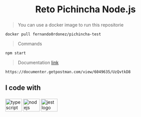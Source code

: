 <h1 align="center">Reto Pichincha Node.js</h1>

###
> You can use a docker image to  run this repositorie
```
docker pull fernando0rdonez/pichincha-test
```

> Commands
```
npm start
```

> Documentation [link](https://documenter.getpostman.com/view/6049635/UzQvtkD8)
```
https://documenter.getpostman.com/view/6049635/UzQvtkD8
```


###

<h2 align="left">I code with</h2>

###

<div align="left">
  <img src="https://cdn.jsdelivr.net/gh/devicons/devicon/icons/typescript/typescript-original.svg" height="40" width="52" alt="typescript logo"  />
  <img src="https://cdn.jsdelivr.net/gh/devicons/devicon/icons/nodejs/nodejs-original.svg" height="40" width="52" alt="nodejs logo"  />
  <img src="https://cdn.jsdelivr.net/gh/devicons/devicon/icons/jest/jest-plain.svg" height="40" width="52" alt="jest logo"  />
</div>

###

